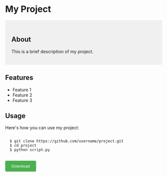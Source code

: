 # My Project

<div style="background-color: #f0f0f0; padding: 20px;">
  <h2>About</h2>
  <p>This is a brief description of my project.</p>
</div>

<div style="margin-top: 20px;">
  <h2>Features</h2>
  <ul>
    <li>Feature 1</li>
    <li>Feature 2</li>
    <li>Feature 3</li>
  </ul>
</div>

<div style="margin-top: 20px;">
  <h2>Usage</h2>
  <p>Here's how you can use my project:</p>
  <pre><code>
  $ git clone https://github.com/username/project.git
  $ cd project
  $ python script.py
  </code></pre>
</div>

<button style="background-color: #4CAF50; color: white; padding: 10px 20px; border: none; border-radius: 4px; cursor: pointer;">Download</button>
